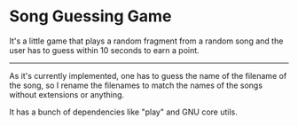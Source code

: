 # Song Guessing Game
It's a little game that plays a random fragment from a random song and the user has to guess within 10 seconds to earn a point.

---
As it's currently implemented, one has to guess the name of the filename of the song, so I rename the filenames to match the names of the songs without extensions or anything.

It has a bunch of dependencies like "play" and GNU core utils.
